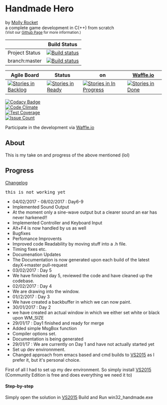 # Handmade Hero
by [Molly Rocket][]  
a complete game development in C(++) from scratch  
<small>(Visit our [Github Page][] for more information.)</small>

|                |                                                                               Build Status                                                                               |
|----------------|:------------------------------------------------------------------------------------------------------------------------------------------------------------------------:|
| Project Status |               [![Build status](https://ci.appveyor.com/api/projects/status/ut2kjvfxq7ceny9x?svg=true)](https://ci.appveyor.com/project/smeierzubiesen/hmh)               |
| branch:master  | [![Build status](https://ci.appveyor.com/api/projects/status/ut2kjvfxq7ceny9x/branch/master?svg=true)](https://ci.appveyor.com/project/smeierzubiesen/hmh/branch/master) |

| Agile Board | Status | on | [Waffle.io][] |
|-------------------------------------------------------------------------------------------------------------------------------------------|------------------------------------------------------------------------------------------------------------------------------------|----------------------------------------------------------------------------------------------------------------------------------------------------------|----------------------------------------------------------------------------------------------------------------------------------|
| [![Stories in Backlog](https://badge.waffle.io/smeierzubiesen/hmh.svg?label=Backlog&title=Backlog)](https://waffle.io/smeierzubiesen/hmh) | [![Stories in Ready](https://badge.waffle.io/smeierzubiesen/hmh.svg?label=Ready&title=Ready)](http://waffle.io/smeierzubiesen/hmh) | [![Stories in In Progress](https://badge.waffle.io/smeierzubiesen/hmh.svg?label=In%20Progess&title=In%20Progress)](https://waffle.io/smeierzubiesen/hmh) | [![Stories in Done](https://badge.waffle.io/smeierzubiesen/hmh.svg?label=done&title=Done)](https://waffle.io/smeierzubiesen/hmh) |

[![Codacy Badge](https://api.codacy.com/project/badge/Grade/df831b31c02e458aab74c6f77fce60ae)](https://www.codacy.com/app/smeierzubiesen/hmh?utm_source=github.com&amp;utm_medium=referral&amp;utm_content=smeierzubiesen/hmh&amp;utm_campaign=Badge_Grade)  
[![Code Climate](https://codeclimate.com/github/smeierzubiesen/hmh/badges/gpa.svg)](https://codeclimate.com/github/smeierzubiesen/hmh)  
[![Test Coverage](https://codeclimate.com/github/smeierzubiesen/hmh/badges/coverage.svg)](https://codeclimate.com/github/smeierzubiesen/hmh/coverage)  
[![Issue Count](https://codeclimate.com/github/smeierzubiesen/hmh/badges/issue_count.svg)](https://codeclimate.com/github/smeierzubiesen/hmh)

Participate in the development via [Waffle.io][]

## About
This is my take on and progress of the above mentioned (lol)

## Progress

[Changelog](/hmh/changelog.md)
<pre>this is not working yet</pre>
 - 04/02/2017 - 08/02/2017 : Day6-9
  - Implemented Sound Output
   - At the moment only a sine-wave output but a clearer sound an ear has never harkened!!
  - Implemented Controller and Keyboard Input
   - Alt+F4 is now handled by us as well
  - Bugfixes
  - Perfomance Improvents
   - Improved code Readability by moving stuff into a .h file.
   - Timing fixes etc.
  - Documenation Updates
   - The Documentation is now generated upon each build of the latest dayX->master pull-request
 - 03/02/2017 : Day 5
  - We have finished day 5, reviewed the code and have cleaned up the codebase.
 - 02/02/2017 : Day 4
  - We are drawing into the window.
 - 01//2/2017 : Day 3
  - We have created a backbuffer in which we can now paint.
 - 30/01/2017 : Day 2
  - we have created an actual window in which we either set white or black upon WM_SIZE
 - 29/01/17 : Day1 finished and ready for merge
  - Added simple MsgBox function
  - Compiler options set.
  - Documentation is being generated
 - 29/01/17 : We are currently on Day 1 and have not actually started yet
  - Set up dev environnment.
  - Changed approach from emacs based and cmd builds to [VS2015][] as I prefer it, but it's personal choice.

First of all I had to set up my dev environment.
So simply install [VS2015][] (Community Edition is free and does everything we need it to)

#### Step-by-step

Simply open the solution in [VS2015][] Build and Run win32_handmade.exe

  [Github Page]: https://smeierzubiesen.github.io/hmh/  "Handmade Hero Github Page"
  [Waffle.io]: https://waffle.io/smeierzubiesen/hmh     "Waffle.io Handmade Hero"
  [VS2015]: https://www.visualstudio.com/downloads/     "Visual Studio 2015 Downloads"
  [Molly Rocket]: https://mollyrocket.com               "Molly Rocket"
